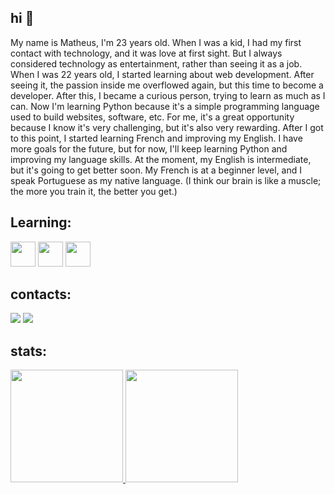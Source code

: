 ## hi 👋

My name is Matheus, I'm 23 years old. When I was a kid, I had my first contact with technology, and it was love at first sight. But I always considered technology as entertainment, rather than seeing it as a job. When I was 22 years old, I started learning about web development. After seeing it, the passion inside me overflowed again, but this time to become a developer. After this, I became a curious person, trying to learn as much as I can. Now I'm learning Python because it's a simple programming language used to build websites, software, etc. For me, it's a great opportunity because I know it's very challenging, but it's also very rewarding. After I got to this point, I started learning French and improving my English. I have more goals for the future, but for now, I'll keep learning Python and improving my language skills. At the moment, my English is intermediate, but it's going to get better soon. My French is at a beginner level, and I speak Portuguese as my native language. (I think our brain is like a muscle; the more you train it, the better you get.)


## Learning:
<img src="https://cdn.jsdelivr.net/gh/devicons/devicon@latest/icons/python/python-original-wordmark.svg" width="40" height="40"/> <img src="https://cdn.jsdelivr.net/gh/devicons/devicon@latest/icons/css3/css3-original-wordmark.svg" width="40" height="40"/> <img src="https://cdn.jsdelivr.net/gh/devicons/devicon@latest/icons/html5/html5-original-wordmark.svg" width="40" height="40"/>

## contacts:
<div>
<a href="https://www.linkedin.com/in/matheus-sousa-8aa9562a0/" target="_blank"><img loading="lazy" src="https://img.shields.io/badge/-LinkedIn-%230077B5?style=for-the-badge&logo=linkedin&logoColor=white" target="_blank"></a>
<a href = "mailto:contato@matheusdev02@gmail.com"><img loading="lazy" src="https://img.shields.io/badge/Gmail-D14836?style=for-the-badge&logo=gmail&logoColor=white" target="_blank"></a>
</div>

## stats: 
<div>
<a href="https://github.com/Linous-prog">
<img loading="lazy" height="180em" src="https://github-readme-stats.vercel.app/api/top-langs/?username=Linous-prog&layout=compact&langs_count=7&theme=dracula"/>
<img loading="lazy" height="180em" src="https://github-readme-stats.vercel.app/api?username=Linous-prog&show_icons=true&theme=dracula&include_all_commits=true&count_private=true"/>
</div>



